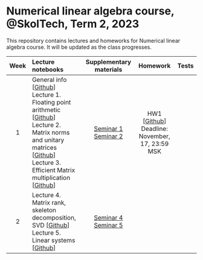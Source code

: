 # Numerical linear algebra course, @SkolTech, Term 2, 2023

This repository contains lectures and homeworks for Numerical linear algebra course. It will be updated as the class progresses.


| Week | Lecture notebooks | Supplementary materials | Homework | Tests |
|:------:|:----------|:----------:|:----------:|:-------:|
|1| General info [[Github](lectures/general_info.ipynb)] <br> Lecture 1. Floating point arithmetic [[Github](./lectures/lecture-1/lecture-1.ipynb)] <br> Lecture 2. Matrix norms and unitary matrices [[Github](./lectures/lecture-2/lecture-2.ipynb)] <br> Lecture 3. Efficient  Matrix multiplication [[Github](./lectures/lecture-3/lecture-3.ipynb)] | [Seminar 1](./practice/seminar-1.ipynb) <br> [Seminar 2](./practice/seminar-2.ipynb) | HW1 [[Github](./assignments/hw1/HW-1.ipynb)] <br> Deadline: November, 17, 23:59 MSK | |
|2| Lecture 4. Matrix rank, skeleton decomposition, SVD [[Github](./lectures/lecture-4/lecture-4.ipynb)] <br> Lecture 5. Linear systems [[Github](lectures/lecture-5/lecture-5.ipynb)] |[Seminar 4](./practice/seminar-4.ipynb) <br> [Seminar 5](./practice/seminar-5.ipynb) | | |
